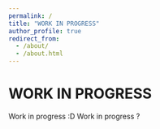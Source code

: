 ```yaml
---
permalink: /
title: "WORK IN PROGRESS"
author_profile: true
redirect_from: 
  - /about/
  - /about.html
---
```


# WORK IN PROGRESS

Work in progress :D 
Work in progress ? 